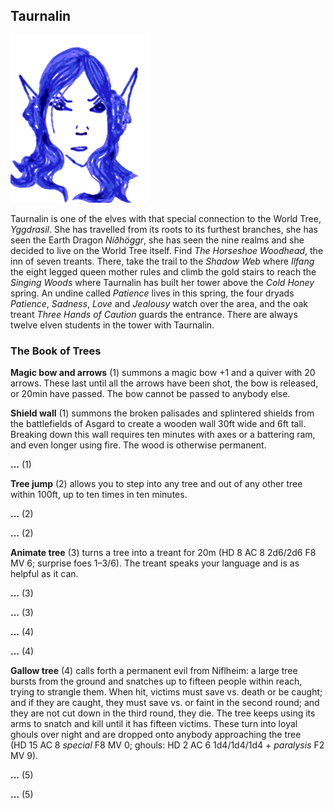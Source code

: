 ## Taurnalin

![Taurnalin](Taurnalin.png)

Taurnalin is one of the elves with that special connection to the
World Tree, *Yggdrasil*. She has travelled from its roots to its
furthest branches, she has seen the Earth Dragon *Níðhöggr*, she has
seen the nine realms and she decided to live on the World Tree itself.
Find *The Horseshoe Woodhead*, the inn of seven treants. There, take
the trail to the *Shadow Web* where *Ilfang* the eight legged queen
mother rules and climb the gold stairs to reach the *Singing Woods*
where Taurnalin has built her tower above the *Cold Honey* spring. An
undine called *Patience* lives in this spring, the four dryads
*Patience*, *Sadness*, *Love* and *Jealousy* watch over the area, and
the oak treant *Three Hands of Caution* guards the entrance. There are
always twelve elven students in the tower with Taurnalin.

### The Book of Trees

**Magic bow and arrows** (1) summons a magic bow +1 and a quiver with
20 arrows. These last until all the arrows have been shot, the bow is
released, or 20min have passed. The bow cannot be passed to anybody
else.

**Shield wall** (1) summons the broken palisades and splintered
shields from the battlefields of Asgard to create a wooden wall 30ft
wide and 6ft tall. Breaking down this wall requires ten minutes with
axes or a battering ram, and even longer using fire. The wood is
otherwise permanent.

**...** (1)

**Tree jump** (2) allows you to step into any tree and out of any
other tree within 100ft, up to ten times in ten minutes.

**...** (2)

**...** (2)

**Animate tree** (3) turns a tree into a treant for 20m (HD 8 AC 8
2d6/2d6 F8 MV 6; surprise foes 1–3/6). The treant speaks your language
and is as helpful as it can.

**...** (3)

**...** (3)

**...** (4)

**...** (4)

**Gallow tree** (4) calls forth a permanent evil from Niflheim: a
large tree bursts from the ground and snatches up to fifteen people
within reach, trying to strangle them. When hit, victims must save
vs. death or be caught; and if they are caught, they must save vs. or
faint in the second round; and they are not cut down in the third
round, they die. The tree keeps using its arms to snatch and kill
until it has fifteen victims. These turn into loyal ghouls over night
and are dropped onto anybody approaching the tree (HD 15 AC 8
*special* F8 MV 0; ghouls: HD 2 AC 6 1d4/1d4/1d4 + *paralysis* F2
MV 9).

**...** (5)

**...** (5)
